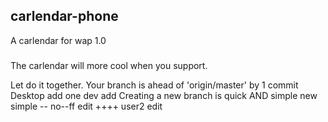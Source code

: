 ## carlendar-phone
A carlendar for wap
1.0

###
The carlendar will more cool when you support.

Let do it together.
Your branch is ahead of 'origin/master' by 1 commit
Desktop add one
dev add
Creating a new branch is quick AND simple
new simple
-- no--ff
edit ++++
user2 edit

